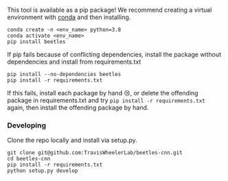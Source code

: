 This tool is available as a pip package!
We recommend creating a virtual environment with
[conda](https://docs.conda.io/en/latest/) and then installing.

```
conda create -n <env_name> python=3.8
conda activate <env_name>
pip install beetles
```
If pip fails because of conflicting dependencies, install the package without dependencies and install from requirements.txt
```
pip install --no-dependencies beetles
pip install -r requirements.txt
```
If this fails, install each package by hand 😢, or delete the offending package in requirements.txt and try `pip install -r requirements.txt` again, then install the offending package by hand.

### Developing
Clone the repo locally and install via setup.py.

```
git clone git@github.com:TravisWheelerLab/beetles-cnn.git
cd beetles-cnn
pip install -r requirements.txt
python setup.py develop
```
